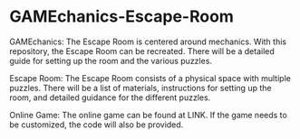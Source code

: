 # GAMEchanics-Escape-Room
GAMEchanics: The Escape Room is centered around mechanics. With this repository, the Escape Room can be recreated. There will be a detailed guide for setting up the room and the various puzzles.

Escape Room: The Escape Room consists of a physical space with multiple puzzles. There will be a list of materials, instructions for setting up the room, and detailed guidance for the different puzzles.

Online Game: The online game can be found at LINK. If the game needs to be customized, the code will also be provided.
